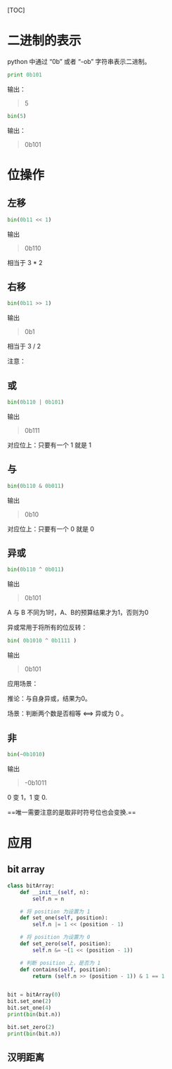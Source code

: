 [TOC]

# 二进制的表示

python 中通过 “0b” 或者 “-ob” 字符串表示二进制。

```python
print 0b101
```

输出：

> 5



```python
bin(5)
```

输出：

> 0b101



# 位操作

## 左移

```python
bin(0b11 << 1)
```

输出

> 0b110

相当于 3 * 2

## 右移

```python
bin(0b11 >> 1)
```

输出

>  0b1

相当于 3 / 2

注意：

## 或

```python
bin(0b110 | 0b101)
```

输出

> 0b111

对应位上：只要有一个 1 就是 1



## 与

```python
bin(0b110 & 0b011)
```

输出

> 0b10

对应位上：只要有一个 0 就是 0

## 异或

```python
bin(0b110 ^ 0b011)
```

输出

> 0b101

A 与 B 不同为1时，A、B的预算结果才为1，否则为0 



异或常用于将所有的位反转：

```python
bin( 0b1010 ^ 0b1111 )
```

输出

> 0b101



应用场景：

推论：与自身异或，结果为0。

场景：判断两个数是否相等  <==>   异或为 0 。





## 非

```python
bin(~0b1010)
```

输出

> -0b1011

0 变 1，1 变 0.

==唯一需要注意的是取非时符号位也会变换.==



# 应用

## bit array

```python
class bitArray:
    def __init__(self, n):
        self.n = n

    # 将 position 为设置为 1
    def set_one(self, position):
        self.n |= 1 << (position - 1)

    # 将 position 为设置为 0
    def set_zero(self, position):
        self.n &= ~(1 << (position - 1))

    # 判断 position 上，是否为 1
    def contains(self, position):
        return (self.n >> (position - 1)) & 1 == 1


bit = bitArray(0)
bit.set_one(2)
bit.set_one(4)
print(bin(bit.n))

bit.set_zero(2)
print(bin(bit.n))
```



## 汉明距离

